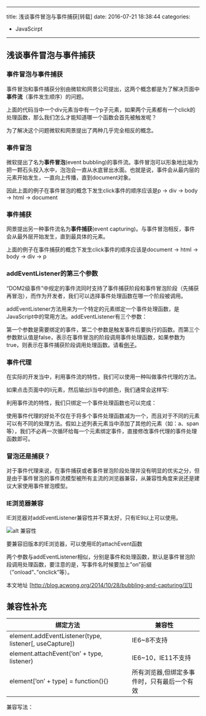 ----
title: 浅谈事件冒泡与事件捕获[转载]
date: 2016-07-21 18:38:44
categories:
- JavaScirpt
----
## 浅谈事件冒泡与事件捕获
### 事件冒泡与事件捕获
事件冒泡和事件捕获分别由微软和网景公司提出，这两个概念都是为了解决页面中**事件流**（事件发生顺序）的问题。


上面的代码当中一个div元素当中有一个p子元素，如果两个元素都有一个click的处理函数，那么我们怎么才能知道哪一个函数会首先被触发呢？

为了解决这个问题微软和网景提出了两种几乎完全相反的概念。

### 事件冒泡

微软提出了名为**事件冒泡**(event bubbling)的事件流。事件冒泡可以形象地比喻为把一颗石头投入水中，泡泡会一直从水底冒出水面。也就是说，事件会从最内层的元素开始发生，一直向上传播，直到document对象。

因此上面的例子在事件冒泡的概念下发生click事件的顺序应该是p -> div -> body -> html -> document

### 事件捕获

网景提出另一种事件流名为**事件捕获**(event capturing)。与事件冒泡相反，事件会从最外层开始发生，直到最具体的元素。

上面的例子在事件捕获的概念下发生click事件的顺序应该是document -> html -> body -> div -> p

### addEventListener的第三个参数

“DOM2级事件”中规定的事件流同时支持了事件捕获阶段和事件冒泡阶段（先捕获再冒泡），而作为开发者，我们可以选择事件处理函数在哪一个阶段被调用。

addEventListener方法用来为一个特定的元素绑定一个事件处理函数，是JavaScript中的常用方法。addEventListener有三个参数：


第一个参数是需要绑定的事件，第二个参数是触发事件后要执行的函数。而第三个参数默认值是false，表示在事件冒泡的阶段调用事件处理函数，如果参数为true，则表示在事件捕获阶段调用处理函数。请看[例子][0]。

### 事件代理

在实际的开发当中，利用事件流的特性，我们可以使用一种叫做事件代理的方法。


如果点击页面中的li元素，然后输出li当中的颜色，我们通常会这样写:


利用事件流的特性，我们只绑定一个事件处理函数也可以完成：


使用事件代理的好处不仅在于将多个事件处理函数减为一个，而且对于不同的元素可以有不同的处理方法。假如上述列表元素当中添加了其他的元素（如：a、span等），我们不必再一次循环给每一个元素绑定事件，直接修改事件代理的事件处理函数即可。

### 冒泡还是捕获？

对于事件代理来说，在事件捕获或者事件冒泡阶段处理并没有明显的优劣之分，但是由于事件冒泡的事件流模型被所有主流的浏览器兼容，从兼容性角度来说还是建议大家使用事件冒泡模型。

### IE浏览器兼容

IE浏览器对addEventListener兼容性并不算太好，只有IE9以上可以使用。

![alt 兼容性](http://acwongblog.qiniudn.com/acwongblogaddEventListener.PNG)

要兼容旧版本的IE浏览器，可以使用IE的attachEvent函数


两个参数与addEventListener相似，分别是事件和处理函数，默认是事件冒泡阶段调用处理函数，要注意的是，写事件名时候要加上”on”前缀（”onload”、”onclick”等）。

本文地址 [http://blog.acwong.org/2014/10/28/bubbling-and-capturing/][1]

## 兼容性补充

绑定方法|兼容性
---|---
element.addEventListener(type, listener[, useCapture])|IE6~8不支持
element.attachEvent(’on’ + type, listener)|IE6~10，IE11不支持
element[’on’ + type] = function(){}|所有浏览器,但绑定多事件时，只有最后一个有效

兼容写法：

[0]: http://www.w3schools.com/jsref/tryit.asp?filename=tryjsref_element_addeventlistener_capture
[1]: http://blog.acwong.org/2014/10/28/bubbling-and-capturing/***
